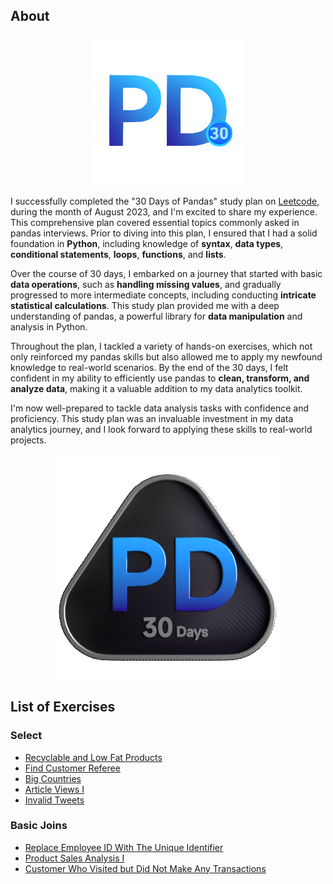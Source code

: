 ## About

<div align="center">
  <img src="https://github.com/mi1296/30-days-of-pandas/blob/main/30-days-of-pandas-logo.png" alt="30 Days of Pandas Logo">
</div>

I successfully completed the "30 Days of Pandas" study plan on [Leetcode](https://leetcode.com/studyplan/30-days-of-pandas/), during the month of August 2023, and I'm excited to share my experience. This comprehensive plan covered essential topics commonly asked in pandas interviews. Prior to diving into this plan, I ensured that I had a solid foundation in **Python**, including knowledge of **syntax**, **data types**, **conditional statements**, **loops**, **functions**, and **lists**.

Over the course of 30 days, I embarked on a journey that started with basic **data operations**, such as **handling missing values**, and gradually progressed to more intermediate concepts, including conducting **intricate statistical calculations**. This study plan provided me with a deep understanding of pandas, a powerful library for **data manipulation** and analysis in Python.

Throughout the plan, I tackled a variety of hands-on exercises, which not only reinforced my pandas skills but also allowed me to apply my newfound knowledge to real-world scenarios. By the end of the 30 days, I felt confident in my ability to efficiently use pandas to **clean, transform, and analyze data**, making it a valuable addition to my data analytics toolkit.

I'm now well-prepared to tackle data analysis tasks with confidence and proficiency. This study plan was an invaluable investment in my data analytics journey, and I look forward to applying these skills to real-world projects.

<div align="center">
  <img src="https://github.com/mi1296/30-days-of-pandas/blob/main/30-days-of-Pandas-badge.gif" alt="30 Days of Pandas Badge">
</div>

## List of Exercises
### Select
* [Recyclable and Low Fat Products](https://leetcode.com/problems/recyclable-and-low-fat-products/?envType=study-plan-v2&envId=top-sql-50)
* [Find Customer Referee](https://leetcode.com/problems/find-customer-referee/?envType=study-plan-v2&envId=top-sql-50)
* [Big Countries](https://leetcode.com/problems/big-countries/?envType=study-plan-v2&envId=top-sql-50)
* [Article Views I](https://leetcode.com/problems/article-views-i/?envType=study-plan-v2&envId=top-sql-50)
* [Invalid Tweets](https://leetcode.com/problems/invalid-tweets/?envType=study-plan-v2&envId=top-sql-50)

### Basic Joins
* [Replace Employee ID With The Unique Identifier](https://leetcode.com/problems/replace-employee-id-with-the-unique-identifier/?envType=study-plan-v2&envId=top-sql-50)
* [Product Sales Analysis I](https://leetcode.com/problems/product-sales-analysis-i/?envType=study-plan-v2&envId=top-sql-50)
* [Customer Who Visited but Did Not Make Any Transactions](https://leetcode.com/problems/customer-who-visited-but-did-not-make-any-transactions/?envType=study-plan-v2&envId=top-sql-50)
